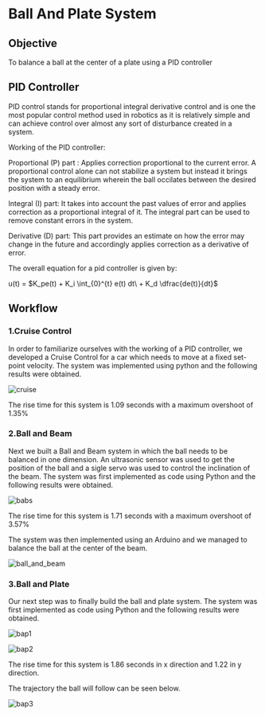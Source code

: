 
# Ball And Plate System

## Objective

To balance a ball at the center of a plate using a PID controller

## PID Controller
PID control stands for proportional integral derivative control and is one the most popular control method used in robotics as it is relatively simple and can achieve control over almost any sort of disturbance created in a system.

Working of the PID controller:

Proportional (P) part : Applies correction proportional to the current error. A proportional control alone can not stabilize a system but instead it brings the system to an equilibrium wherein the ball occilates between the desired position with a steady error.

Integral (I) part: It takes into account the past values of error and applies correction as a proportional integral of it. The integral part can be used to remove constant errors in the system.

Derivative (D) part: This part provides an estimate on how the error may change in the future and accordingly applies correction as a derivative of error.

The overall equation for a pid controller is given by:

u(t) = $K_pe(t) + K_i \int_{0}^{t} e(t) dt\ + K_d \dfrac{de(t)}{dt}$

## Workflow
### 1.Cruise Control
In order to familiarize ourselves with the working of a PID controller, we developed a Cruise Control for a car which needs to move at a fixed set-point velocity.
The system was implemented using python and the following results were obtained.

![cruise](https://user-images.githubusercontent.com/109210914/196035804-36c04ede-36d8-4b54-bc71-bb0aad3f6c71.png)

The rise time for this system is 1.09 seconds with a maximum overshoot of 1.35%

### 2.Ball and Beam
Next we built a Ball and Beam system in which the ball needs to be balanced in one dimension. An ultrasonic sensor was used to get the position of the ball and a sigle servo was used to control the inclination of the beam.
The system was first implemented as code using Python and the following results were obtained.

![babs](https://user-images.githubusercontent.com/109210914/196035822-4ff42dd6-65d2-43a9-8a1d-1faabdf6e566.png)

The rise time for this system is 1.71 seconds with a maximum overshoot of 3.57%
 
The system was then implemented using an Arduino and we managed to balance the ball at the center of the beam.

![ball_and_beam](https://user-images.githubusercontent.com/109210914/196095834-43c094b6-9f8e-4d77-b6de-a9d98c597ba4.gif)
### 3.Ball and Plate

Our next step was to finally build the ball and plate system.
The system was first implemented as code using Python and the following results were obtained.

![bap1](https://user-images.githubusercontent.com/109210914/196409465-f74777ee-7f4e-4404-b855-240165e4a5ff.png)

![bap2](https://user-images.githubusercontent.com/109210914/196409503-cc0d28aa-3f67-4aa6-98da-6dec8ec10c6a.png)

The rise time for this system is 1.86 seconds in x direction and 1.22 in y direction.

The trajectory the ball will follow can be seen below.

![bap3](https://user-images.githubusercontent.com/109210914/196409553-19f59c7b-14b8-4831-a710-97be6a6b4acf.png)










